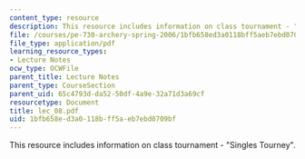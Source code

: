 ```yaml
---
content_type: resource
description: This resource includes information on class tournament - "Singles Tourney".
file: /courses/pe-730-archery-spring-2006/1bfb658ed3a0118bff5aeb7ebd0709bf_lec_08.pdf
file_type: application/pdf
learning_resource_types:
- Lecture Notes
ocw_type: OCWFile
parent_title: Lecture Notes
parent_type: CourseSection
parent_uid: 65c4793d-da52-50df-4a9e-32a71d3a69cf
resourcetype: Document
title: lec_08.pdf
uid: 1bfb658e-d3a0-118b-ff5a-eb7ebd0709bf
---
```

This resource includes information on class tournament - "Singles Tourney".

